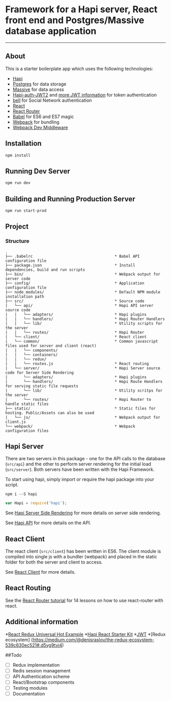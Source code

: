 # Framework for a Hapi server, React front end and Postgres/Massive database application
---

## About
This is a starter boilerplate app which uses the following technologies:

* [Hapi](http://hapijs.com/)
* [Postgres](http://www.postgresql.org/) for data storage
* [Massive](https://massive-js.readthedocs.io) for data access
* [Hapi-auth-JWT2](https://github.com/dwyl/hapi-auth-jwt2) and [more JWT information](https://github.com/dwyl/learn-json-web-tokens) for token authentication
* [bell](https://github.com/hapijs/bell) for Social Network authentication
* [React](https://github.com/facebook/react)
* [React Router](https://github.com/rackt/react-router)
* [Babel](http://babeljs.io) for ES6 and ES7 magic
* [Webpack](http://webpack.github.io) for bundling
* [Webpack Dev Middleware](http://webpack.github.io/docs/webpack-dev-middleware.html)

## Installation

```bash
npm install
```

## Running Dev Server

```bash
npm run dev
```

## Building and Running Production Server

```bash
npm run start-prod
```

## Project
### Structure

```
.
├── .babelrc									* Babel API configuration file
├── package.json								* Install dependencies, build and run scripts
├── bin/										* Webpack output for server code
├── config/										* Application configuration file
├──	node_modules/								* Default NPM module installation path
├── src/										* Source code
|	└── api/									* Hapi API server source code
|	|	└── adapters/							* Hapi plugins
|	|	└── handlers/							* Hapi Router Handlers
|	|	└── lib/								* Utility scripts for the server
|	|	└── routes/								* Hapi Router
|	└── client/									* React client
|	└── common/									* Common javascript files used for server and client (react)
|	|	└── components/
|	|	└── containers/
|	|	└── redux/	
|	|	└── routes.js							* React routing	
|	└── server/									* Hapi Server source code for Server Side Rendering
|		└── adapters/							* Hapi plugins
|		└── handlers/							* Hapi Route Handlers for serving static file requests
|		└── lib/								* Utility scritps for the server
|		└── routes/								* Hapi Router to handle static files	
├── static/										* Static files for hosting. Public/Assets can also be used
|	└── js/										* Webpack output for client.js
└── webpack/									* Webpack configuration files
```

## Hapi Server
There are two servers in this package - one for the API calls to the database (`src/api`) and the other to perform server rendering for the initial load (`src/server`). Both servers have been written with the Hapi Framework.

To start using hapi, simply import or require the hapi package into your script.
```
npm i --S hapi
```
```js
var Hapi = require('hapi');
```

See [Hapi Server Side Rendering](/docs/HapiSSR.md) for more details on server side rendering.

See [Hapi API](/docs/HAPI.md) for more details on the API.


## React Client
The react client (`src/client`) has been written in ES6. The client module is compiled into single js with a bundler (webpack) and placed in the static folder for both the server and client to access.

See [React Client](/docs/ReactClient.md) for more details.

## React Routing
See the [React Router tutorial](https://github.com/reactjs/react-router-tutorial) for 14 lessons on how to use react-router with react.

## Additional information
*[React Redux Universal Hot Example](https://github.com/erikras/react-redux-universal-hot-example)
*[Hapi React Starter Kit](https://github.com/Dindaleon/hapi-react-starter-kit)
*[JWT](https://jwt.io/)
*[Redux ecosystem] (https://medium.com/@denisraslov/the-redux-ecosystem-539c630ec521#.d5yg9tvi4)

##Todo
* [ ] Redux implementation
* [ ] Redis session management
* [ ] API Authentication scheme
* [ ] React/Bootstrap components
* [ ] Testing modules
* [ ] Documentation